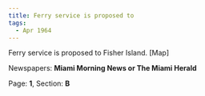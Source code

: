 ```yaml
---  
title: Ferry service is proposed to  
tags:  
  - Apr 1964  
---  
```

  
Ferry service is proposed to Fisher Island. [Map]  
  
Newspapers: **Miami Morning News or The Miami Herald**  
  
Page: **1**, Section: **B** 
